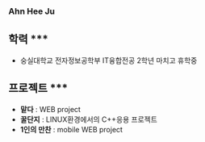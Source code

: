 ### Ahn Hee Ju
## 학력 ***
* 숭실대학교 전자정보공학부 IT융합전공 2학년 마치고 휴학중
## 프로젝트 ***
* **맡다** : WEB project
* **꿀단지** : LINUX환경에서의 C++응용 프로젝트
* **1인의 만찬** : mobile WEB project


<!--
**ahjheeju129/ahjheeju129** is a ✨ _special_ ✨ repository because its `README.md` (this file) appears on your GitHub profile.

Here are some ideas to get you started:

- 🔭 I’m currently working on ...
- 🌱 I’m currently learning ...
- 👯 I’m looking to collaborate on ...
- 🤔 I’m looking for help with ...
- 💬 Ask me about ...
- 📫 How to reach me: ...
- 😄 Pronouns: ...
- ⚡ Fun fact: ...
-->

